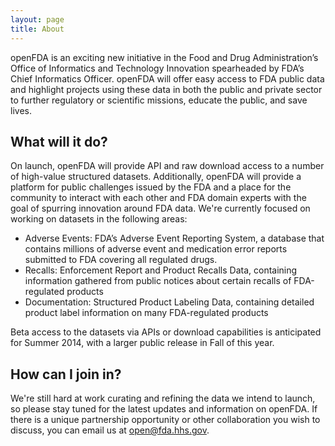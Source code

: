 ```yaml
---
layout: page
title: About
---
```


openFDA is an exciting new initiative in the Food and Drug Administration’s Office of Informatics and Technology Innovation spearheaded by FDA’s Chief Informatics Officer. openFDA will offer easy access to FDA public data and highlight projects using these data in both the public and private sector to further regulatory or scientific missions, educate the public, and save lives.

## What will it do?

On launch, openFDA will provide API and raw download access to a number of high-value structured datasets. Additionally, openFDA will provide a platform for public challenges issued by the FDA and a place for the community to interact with each other and FDA domain experts with the goal of spurring innovation around FDA data. We're currently focused on working on datasets in the following areas:

- Adverse Events: FDA’s Adverse Event Reporting System, a database that contains millions of adverse event and medication error reports submitted to FDA covering all regulated drugs.
- Recalls: Enforcement Report and Product Recalls Data, containing information gathered from public notices about certain recalls of FDA-regulated products
- Documentation: Structured Product Labeling Data, containing detailed product label information on many FDA-regulated products

Beta access to the datasets via APIs or download capabilities is anticipated for Summer 2014, with a larger public release in Fall of this year.

## How can I join in?

We're still hard at work curating and refining the data we intend to launch, so please stay tuned for the latest updates and information on openFDA. If there is a unique partnership opportunity or other collaboration you wish to discuss, you can email us at [open@fda.hhs.gov](mailto:open@fda.hhs.gov).
